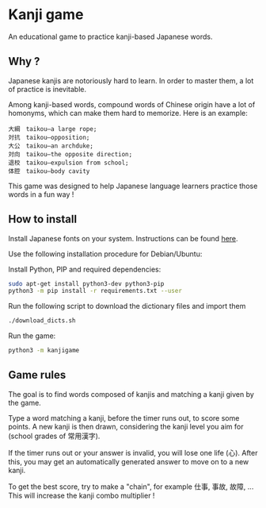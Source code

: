 Kanji game
===========

An educational game to practice kanji-based Japanese words.

Why ?
---------------

Japanese kanjis are notoriously hard to learn.
In order to master them, a lot of practice is inevitable.

Among kanji-based words, compound words of Chinese origin have a lot of homonyms,
which can make them hard to memorize. Here is an example:

    大綱　taikou—a large rope;
    対抗　taikou—opposition;
    大公　taikou—an archduke;
    対向　taikou—the opposite direction;
    退校　taikou—expulsion from school;
    体腔　taikou—body cavity

This game was designed to help Japanese language learners practice those words in a fun way ! 

How to install
---------------

Install Japanese fonts on your system.
Instructions can be found [here](https://en.wikipedia.org/wiki/Help:Installing_Japanese_character_sets).

Use the following installation procedure for Debian/Ubuntu:

Install Python, PIP and required dependencies:
```sh
sudo apt-get install python3-dev python3-pip
python3 -m pip install -r requirements.txt --user
```

Run the following script to download the dictionary files and import them 
```sh
./download_dicts.sh
```

Run the game:
```sh
python3 -m kanjigame
```

Game rules
-----------

The goal is to find words composed of kanjis and matching a kanji given by the game.

Type a word matching a kanji, before the timer runs out, to score some points.
A new kanji is then drawn, considering the kanji level you aim for
(school grades of 常用漢字).

If the timer runs out or your answer is invalid, you will lose one life (心).
After this, you may get an automatically generated answer to move on to a new kanji.

To get the best score, try to make a "chain", for example 仕事, 事故, 故障, ...
This will increase the kanji combo multiplier ! 
